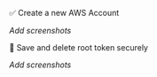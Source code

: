 ✅ Create a new AWS Account

*Add screenshots*

🔐 Save and delete root token securely

*Add screenshots*
